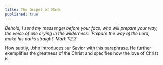 ```yaml
---
title: The Gospel of Mark
published: true
---
```

_Behold, I send my messenger before your face, who will prepare your way, the voice of one crying in the wilderness: 'Prepare the way of the Lord, make his paths straight' 
Mark 1:2,3_

How subtly, John introduces our Savior with this paraphrase. He further exemplifies the greatness of the Christ and specifies how the love of Christ is.
